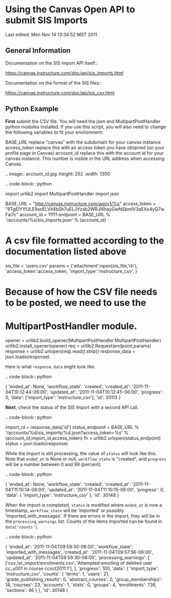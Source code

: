 Using the Canvas Open API to submit SIS Imports
===============================================

Last edited:  Mon Nov 14 13:34:52 MST 2011

General Information
--------------------

Documentation on the SIS import API itself::

 https://canvas.instructure.com/doc/api/sis_imports.html

Documentation on the format of the SIS files::

 https://canvas.instructure.com/doc/api/sis_csv.html

Python Example
--------------
**First** submit the CSV file.  You will need the json and MultipartPostHandler python
modules installed.  If you use this script, you will also need to change the
following variables to fit your environment:

BASE_URL
  replace "canvas" with the subdomain for your canvas instance
access_token
  replace this with an access token you have obtained (on your profile page in Canvas)
account_id
  replace this with the account id for your canvas instance.  This number is
  visible in the URL address when accessing Canvas.

.. image:: account_id.jpg
  :height: 252
  :width: 1300

.. code-block:: python

  import urllib2
  import MultipartPostHandler
  import json

  BASE_URL = "http://canvas.instructure.com/api/v1/%s"
  access_token = "8TgEIYYfJLE9snELVit4bSh7uELJVzxb2WRJI6hayGwNSbmIV3aEXo4yQ7wFai7c"
  account_id = 11111 
  endpoint = BASE_URL % '/accounts/%s/sis_imports.json' % (account_id)

  # A csv file formatted according to the documentation listed above
  sis_file = 'users.csv' 
  params = {'attachment':open(sis_file,'rb'),
      'access_token':access_token,
      'import_type':'instructure_csv',
    }

  # Because of how the CSV file needs to be posted, we need to use the
  # MultipartPostHandler module.
  opener = urllib2.build_opener(MultipartPostHandler.MultipartPostHandler)
  urllib2.install_opener(opener)
  req = urllib2.Request(endpoint,params)
  response = urllib2.urlopen(req).read().strip()
  response_data = json.loads(response)

Here is what ``response_data`` might look like.

.. code-block:: python

  {
   'ended_at': None,
   'workflow_state': 'created',
   'created_at': '2011-11-04T10:12:44-06:00',
   'updated_at': '2011-11-04T10:12:45-06:00',
   'progress': 0,
   'data': {'import_type': 'instructure_csv'},
   'id': 30113
   }


**Next**, check the status of the SIS import with a second API call.

.. code-block:: python

  import_id = response_data['id']
  status_endpoint = BASE_URL % '/accounts/%d/sis_imports/%d.json?access_token=%s' % (account_id,import_id,access_token)
  fh = urllib2.urlopen(status_endpoint)
  status = json.loads(response)

While the import is still processing, the value of ``status`` will look like this.
Note that ``ended_at`` is None or null, ``workflow_state`` is "created", and ``progress``
will be a number between 0 and 99 (percent).

.. code-block:: python

  {
    'ended_at': None,
    'workflow_state': 'created',
    'created_at': '2011-11-04T11:10:14-06:00',
    'updated_at': '2011-11-04T11:10:15-06:00',
    'progress': 0,
    'data': {
      'import_type': 'instructure_csv'
    },
    'id': 30148
  }

When the import is completed, ``status`` is modified where 
``ended_at`` is now a timestamp, ``workflow_state`` will be 'imported' or possibly
'imported_with_messages'.  If there are errors in the import, they will be in
the ``processing_warnings`` list.  Counts of the items imported can be found in
``data['counts']``.

.. code-block:: python

  {
    'ended_at': '2011-11-04T09:59:30-06:00',
    'workflow_state': 'imported_with_messages',
    'created_at': '2011-11-04T09:57:56-06:00',
    'updated_at': '2011-11-04T09:59:30-06:00',
    'processing_warnings': [
      ['csv_1st_import/enrollments.csv', 'Attempted enrolling of deleted user cc_u001 in course ccoct2011:1'],
    ],
    'progress': 100,
    'data': {
      'import_type': 'instructure_csv',
      'counts': {
        'terms': 1,
        'users': 21,
        'grade_publishing_results': 0,
        'abstract_courses': 0,
        'group_memberships': 14,
        'courses': 23,
        'accounts': 1,
        'xlists': 0,
        'groups': 4,
        'enrollments': 736,
        'sections': 46
      }
    },
    'id': 30148
  }

